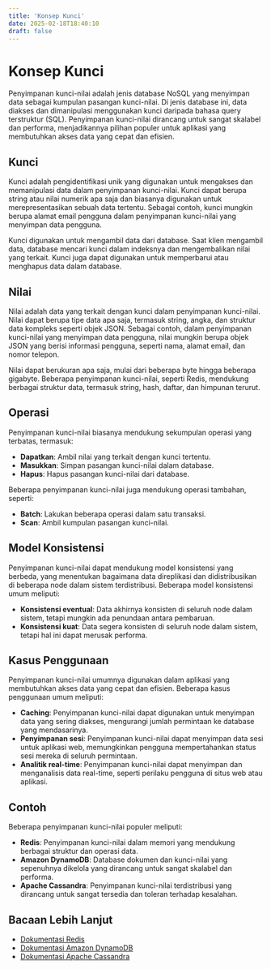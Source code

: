 ```yaml
---
title: 'Konsep Kunci'
date: 2025-02-18T18:40:10
draft: false
---
```


# Konsep Kunci

Penyimpanan kunci-nilai adalah jenis database NoSQL yang menyimpan data sebagai kumpulan pasangan kunci-nilai. Di jenis database ini, data diakses dan dimanipulasi menggunakan kunci daripada bahasa query terstruktur (SQL). Penyimpanan kunci-nilai dirancang untuk sangat skalabel dan performa, menjadikannya pilihan populer untuk aplikasi yang membutuhkan akses data yang cepat dan efisien.

## **Kunci**

Kunci adalah pengidentifikasi unik yang digunakan untuk mengakses dan memanipulasi data dalam penyimpanan kunci-nilai. Kunci dapat berupa string atau nilai numerik apa saja dan biasanya digunakan untuk merepresentasikan sebuah data tertentu. Sebagai contoh, kunci mungkin berupa alamat email pengguna dalam penyimpanan kunci-nilai yang menyimpan data pengguna.

Kunci digunakan untuk mengambil data dari database. Saat klien mengambil data, database mencari kunci dalam indeksnya dan mengembalikan nilai yang terkait. Kunci juga dapat digunakan untuk memperbarui atau menghapus data dalam database.

## **Nilai**

Nilai adalah data yang terkait dengan kunci dalam penyimpanan kunci-nilai. Nilai dapat berupa tipe data apa saja, termasuk string, angka, dan struktur data kompleks seperti objek JSON. Sebagai contoh, dalam penyimpanan kunci-nilai yang menyimpan data pengguna, nilai mungkin berupa objek JSON yang berisi informasi pengguna, seperti nama, alamat email, dan nomor telepon.

Nilai dapat berukuran apa saja, mulai dari beberapa byte hingga beberapa gigabyte. Beberapa penyimpanan kunci-nilai, seperti Redis, mendukung berbagai struktur data, termasuk string, hash, daftar, dan himpunan terurut.

## **Operasi**

Penyimpanan kunci-nilai biasanya mendukung sekumpulan operasi yang terbatas, termasuk:

- **Dapatkan**: Ambil nilai yang terkait dengan kunci tertentu.
- **Masukkan**: Simpan pasangan kunci-nilai dalam database.
- **Hapus**: Hapus pasangan kunci-nilai dari database.

Beberapa penyimpanan kunci-nilai juga mendukung operasi tambahan, seperti:

- **Batch**: Lakukan beberapa operasi dalam satu transaksi.
- **Scan**: Ambil kumpulan pasangan kunci-nilai.

## **Model Konsistensi**

Penyimpanan kunci-nilai dapat mendukung model konsistensi yang berbeda, yang menentukan bagaimana data direplikasi dan didistribusikan di beberapa node dalam sistem terdistribusi. Beberapa model konsistensi umum meliputi:

- **Konsistensi eventual**: Data akhirnya konsisten di seluruh node dalam sistem, tetapi mungkin ada penundaan antara pembaruan.
- **Konsistensi kuat**: Data segera konsisten di seluruh node dalam sistem, tetapi hal ini dapat merusak performa.

## **Kasus Penggunaan**

Penyimpanan kunci-nilai umumnya digunakan dalam aplikasi yang membutuhkan akses data yang cepat dan efisien. Beberapa kasus penggunaan umum meliputi:

- **Caching**: Penyimpanan kunci-nilai dapat digunakan untuk menyimpan data yang sering diakses, mengurangi jumlah permintaan ke database yang mendasarinya.
- **Penyimpanan sesi**: Penyimpanan kunci-nilai dapat menyimpan data sesi untuk aplikasi web, memungkinkan pengguna mempertahankan status sesi mereka di seluruh permintaan.
- **Analitik real-time**: Penyimpanan kunci-nilai dapat menyimpan dan menganalisis data real-time, seperti perilaku pengguna di situs web atau aplikasi.

## **Contoh**

Beberapa penyimpanan kunci-nilai populer meliputi:

- **Redis**: Penyimpanan kunci-nilai dalam memori yang mendukung berbagai struktur dan operasi data.
- **Amazon DynamoDB**: Database dokumen dan kunci-nilai yang sepenuhnya dikelola yang dirancang untuk sangat skalabel dan performa.
- **Apache Cassandra**: Penyimpanan kunci-nilai terdistribusi yang dirancang untuk sangat tersedia dan toleran terhadap kesalahan.

## **Bacaan Lebih Lanjut**

- [Dokumentasi Redis](https://redis.io/documentation)
- [Dokumentasi Amazon DynamoDB](https://docs.aws.amazon.com/dynamodb/index.html)
- [Dokumentasi Apache Cassandra](https://cassandra.apache.org/doc/latest/)

